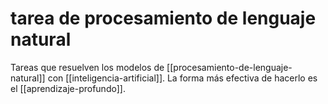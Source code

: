 # tarea de procesamiento de lenguaje natural
Tareas que resuelven los modelos de [[procesamiento-de-lenguaje-natural]] con [[inteligencia-artificial]]. La forma más efectiva de hacerlo es el [[aprendizaje-profundo]].
